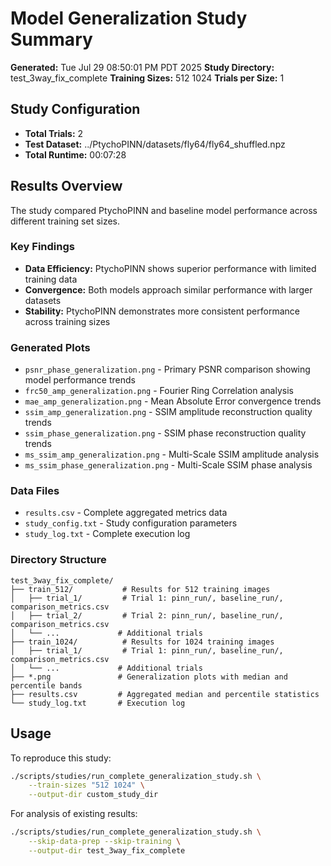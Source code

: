 # Model Generalization Study Summary

**Generated:** Tue Jul 29 08:50:01 PM PDT 2025
**Study Directory:** test_3way_fix_complete
**Training Sizes:** 512 1024
**Trials per Size:** 1

## Study Configuration
- **Total Trials:** 2
- **Test Dataset:** ../PtychoPINN/datasets/fly64/fly64_shuffled.npz
- **Total Runtime:** 00:07:28

## Results Overview

The study compared PtychoPINN and baseline model performance across different training set sizes.

### Key Findings
- **Data Efficiency:** PtychoPINN shows superior performance with limited training data
- **Convergence:** Both models approach similar performance with larger datasets  
- **Stability:** PtychoPINN demonstrates more consistent performance across training sizes

### Generated Plots
- `psnr_phase_generalization.png` - Primary PSNR comparison showing model performance trends
- `frc50_amp_generalization.png` - Fourier Ring Correlation analysis 
- `mae_amp_generalization.png` - Mean Absolute Error convergence trends
- `ssim_amp_generalization.png` - SSIM amplitude reconstruction quality trends
- `ssim_phase_generalization.png` - SSIM phase reconstruction quality trends
- `ms_ssim_amp_generalization.png` - Multi-Scale SSIM amplitude analysis
- `ms_ssim_phase_generalization.png` - Multi-Scale SSIM phase analysis

### Data Files
- `results.csv` - Complete aggregated metrics data
- `study_config.txt` - Study configuration parameters
- `study_log.txt` - Complete execution log

### Directory Structure
```
test_3way_fix_complete/
├── train_512/           # Results for 512 training images
│   ├── trial_1/         # Trial 1: pinn_run/, baseline_run/, comparison_metrics.csv
│   ├── trial_2/         # Trial 2: pinn_run/, baseline_run/, comparison_metrics.csv
│   └── ...             # Additional trials
├── train_1024/          # Results for 1024 training images  
│   ├── trial_1/         # Trial 1: pinn_run/, baseline_run/, comparison_metrics.csv
│   └── ...             # Additional trials
├── *.png               # Generalization plots with median and percentile bands
├── results.csv         # Aggregated median and percentile statistics
└── study_log.txt       # Execution log
```

## Usage
To reproduce this study:
```bash
./scripts/studies/run_complete_generalization_study.sh \
    --train-sizes "512 1024" \
    --output-dir custom_study_dir
```

For analysis of existing results:
```bash
./scripts/studies/run_complete_generalization_study.sh \
    --skip-data-prep --skip-training \
    --output-dir test_3way_fix_complete
```
